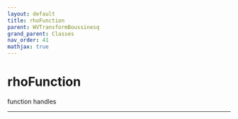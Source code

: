 ```yaml
---
layout: default
title: rhoFunction
parent: WVTransformBoussinesq
grand_parent: Classes
nav_order: 41
mathjax: true
---
```


#  rhoFunction

function handles


---

